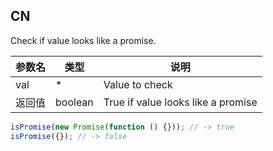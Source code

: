 ## CN

Check if value looks like a promise.

|参数名|类型|说明|
|-----|----|---|
|val   |*      |Value to check                    |
|返回值|boolean|True if value looks like a promise|

```javascript
isPromise(new Promise(function () {})); // -> true
isPromise({}); // -> false
```